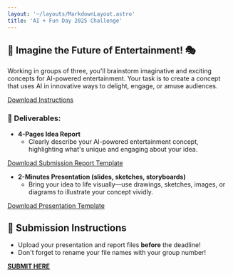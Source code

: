 ```yaml
---
layout: '~/layouts/MarkdownLayout.astro'
title: 'AI + Fun Day 2025 Challenge'
---
```


## 🎉 Imagine the Future of Entertainment! 🎭

Working in groups of three, you'll brainstorm imaginative and exciting concepts for AI-powered entertainment. Your task is to create a concept that uses AI in innovative ways to delight, engage, or amuse audiences.

<a href="src/assets/docs/GroupX_Instructions.docx" download target="_blank">Download Instructions</a>

### 🎯 Deliverables:

*   **4-Pages Idea Report**
    *   Clearly describe your AI-powered entertainment concept, highlighting what's unique and engaging about your idea.

<a href="src/assets/docs/GroupX_Report.docx" download target="_blank">Download Submission Report Template</a>


*   **2-Minutes Presentation (slides, sketches, storyboards)**
    *   Bring your idea to life visually—use drawings, sketches, images, or diagrams to illustrate your concept vividly.

<a href="src/assets/docs/GroupX_Presentation.pptx" download target="_blank">Download Presentation Template</a>


## 📝 Submission Instructions

* Upload your presentation and report files **before** the deadline!
* Don't forget to rename your file names with your group number!

**[SUBMIT HERE](https://livealbany-my.sharepoint.com/:f:/g/personal/hotal_albany_edu/EhldiaytGzJBjtYBuwOH8m0BbFImLjyc-0ldi3lh7UdoSQ?e=XfA5FW)** 
